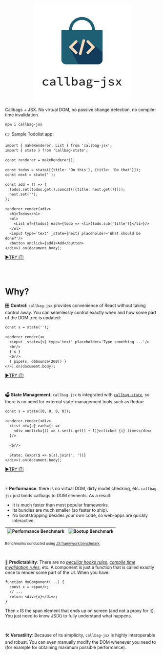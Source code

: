 
<div align="center"><img src="callbag-jsx-banner.svg" width="320px"/></div>

Callbags + JSX. No virtual DOM, no passive change detection, no compile-time invalidation.

```bash
npm i callbag-jsx
```

👉 Sample Todolist app:

```tsx
import { makeRenderer, List } from 'callbag-jsx';
import { state } from 'callbag-state';

const renderer = makeRenderer();

const todos = state([{title: 'Do this'}, {title: 'Do that'}]);
const next = state('');

const add = () => {
  todos.set(todos.get().concat([{title: next.get()}]));
  next.set('');
};

renderer.render(<div>
  <h1>Todos</h1>
  <ol>
    <List of={todos} each={todo => <li>{todo.sub('title')}</li>}/>
  </ol>
  <input type='text' _state={next} placeholder='What should be done?'/>
  <button onclick={add}>Add</button>
</div>).on(document.body);
```
[►TRY IT!](https://stackblitz.com/edit/callbag-jsx-todolist)

<br><br>

# Why?

🎛️ **Control**: `callbag-jsx` provides convenience of React without taking control away. You can seamlessly control exactly
when and how some part of the DOM tree is updated:

```tsx
const s = state('');

renderer.render(<>
  <input _state={s} type='text' placeholder='Type something ...'/>
  <br/>
  { s }
  <br/>
  { pipe(s, debounce(200)) }
</>).on(document.body);
```
[►TRY IT!](https://stackblitz.com/edit/callbag-jsx-debounce)

<br>

🗳️ **State Management**: `callbag-jsx` is integrated with [`callbag-state`](https://github.com/loreanvictor/callbag-state), so there is no need for external
state-management tools such as Redux:

```tsx
const s = state([0, 0, 0, 0]);

renderer.render(<div>
  <List of={s} each={i => 
    <div onclick={() => i.set(i.get() + 1)}>clicked {i} times</div>
  }/>

  <br/>

  State: {expr($ => $(s).join(', '))}
</div>).on(document.body);
```
[►TRY IT!](https://stackblitz.com/edit/callbag-jsx-state-management)

<br>

⚡ **Performance**: there is no virtual DOM, dirty model checking, etc. `callbag-jsx` just binds callbags to DOM elements. As a result:
- It is much faster than most popular frameworks.
- Its bundles are much smaller (so faster to ship).
- No bootstrapping besides your own code, so web-apps are quickly interactive.

| ![Performance Benchmark](https://i.imgur.com/bXDhojU.png) | ![Bootup Benchmark](https://i.imgur.com/m7NErMe.png) |
| --------------------------------------------------------- | ---------------------------------------------------- |

<sub>Benchmarks conducted using [JS framework benchmark](https://github.com/krausest/js-framework-benchmark).</sub>

<br>

🔮 **Predictability**: There are no [_peculiar hooks rules_](https://reactjs.org/docs/hooks-rules.html), [_compile time invalidation rules_](https://svelte.dev/tutorial/updating-arrays-and-objects), etc. A component is just a function that is called exactly once to render some part of the UI. When you have:

```tsx
function MyComponent(...) {
  const x = <span/>;
  // ...
  return <div>{x}</div>;
}
```

Then `x` IS the span element that ends up on screen (and not a proxy for it). You just need to know JS(X) to fully understand what happens.

<br>

🛠️ **Versatility**: Because of its simplicity, `callbag-jsx` is highly interoperable and robust. You can even manually modify the DOM whenever you need to (for example for obtaining maximum possible performance).

